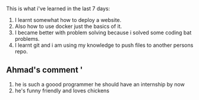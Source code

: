 This is what i've learned in the last 7 days:
1. I learnt somewhat how to deploy a website.
2. Also how to use docker just the basics of it.
3. I became better with problem solving because i solved some coding bat problems.
4. I learnt git and i am using my knowledge to push files to another persons repo.


## Ahmad's comment '
1. he is such a goood programmer he should have an internship by now
2. he's funny friendly and loves chickens